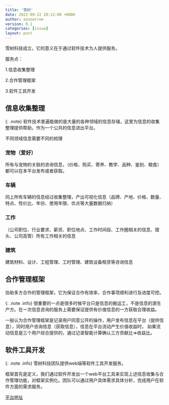 ```yaml
---
title: '雪树'
date: 2022-09-22 20:12:00 +0800
author: asnowtree
version: 0.1
categories: [issue]
layout: post
---
```


雪树科技成立，它的意义在于通过软件技术为人提供服务。


服务点：

1.信息收集整理

2.合作管理框架

3.软件工具开发

## 信息收集整理

{: .note}
软件技术普遍能做的是大量的各种领域的信息存储，这里为信息的收集整理提供帮助，作为一个公共的信息进出平台。



不同领域信息需要不同的梳理

### 宠物（爱好） 
所有与宠物的关联的咨询信息，（价格、购买、寄养、教学、品种、鉴别、粮食）都可以在本平台发布或者获取。

### 车辆
同上所有车辆的信息经过收集整理，产出可视化信息（品牌、产地、价格、数量、特点、性价比、年份、使用年限、优点等大量数据归纳）

### 工作
（公司职位、行业要求、薪资、职位地点、工作时间段、工作圈相关的信息、猎头、公司高管）所有工作相关的信息

### 建筑
建筑材料、设计、工程管理、工时管理、建筑设备租赁等咨询信息

## 合作管理框架
协助多方合作的管理框架，它为保证合作有效率，合作事项顺利进行及进度可控。

{: .note .info}
很重要的一点是很多时候平台只是信息的搬运工，不是信息的源生产方。在一次信息咨询的服务上需要保证提供有价值信息的一方获取合理收益。

一般认为合作管理框架是记录用户同意公开的操作，用户发布信息在平台（提供信息），同时用户咨询信息（获取信息），信息在平台流动产生价值收益时，
如果流动信息是三个用户综合提供的，通过记录智能计算确认三方贡献比=>收益比。 

## 软件工具开发

{: .note .info}
雪树科技团队提供web端等软件工具开发服务。

框架首先是定义，我们通过软件开发出一个web平台工具来实现上述信息收集与合作管理功能，对框架实例化。团队可以通过用户具体需求具体分析，完成用户在软件方面的需求服务。


[平台地址](https://www.asnowtree.cn)
